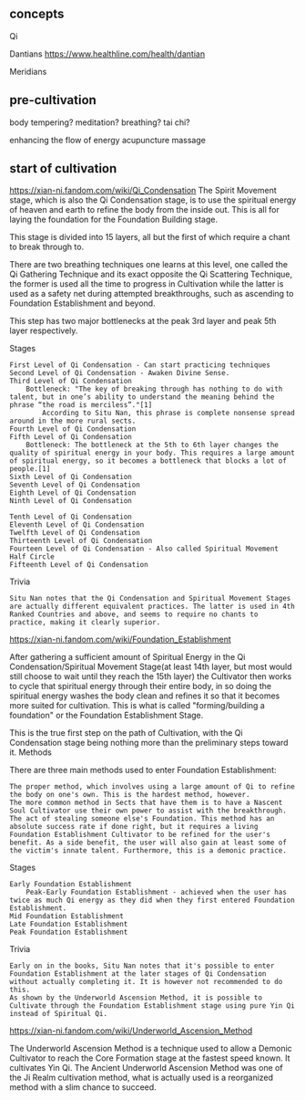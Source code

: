 

## concepts

Qi

Dantians
https://www.healthline.com/health/dantian

Meridians



## pre-cultivation

body tempering?
meditation?
breathing?
tai chi?

enhancing the flow of energy
acupuncture
massage


## start of cultivation


https://xian-ni.fandom.com/wiki/Qi_Condensation
The Spirit Movement stage, which is also the Qi Condensation stage, is to use the spiritual energy of heaven and earth to refine the body from the inside out. This is all for laying the foundation for the Foundation Building stage.

This stage is divided into 15 layers, all but the first of which require a chant to break through to.

There are two breathing techniques one learns at this level, one called the Qi Gathering Technique and its exact opposite the Qi Scattering Technique, the former is used all the time to progress in Cultivation while the latter is used as a safety net during attempted breakthroughs, such as ascending to Foundation Establishment and beyond.

This step has two major bottlenecks at the peak 3rd layer and peak 5th layer respectively.

Stages

    First Level of Qi Condensation - Can start practicing techniques
    Second Level of Qi Condensation - Awaken Divine Sense.
    Third Level of Qi Condensation
        Bottleneck: "The key of breaking through has nothing to do with talent, but in one’s ability to understand the meaning behind the phrase “the road is merciless”."[1]
            According to Situ Nan, this phrase is complete nonsense spread around in the more rural sects.
    Fourth Level of Qi Condensation
    Fifth Level of Qi Condensation
        Bottleneck: The bottleneck at the 5th to 6th layer changes the quality of spiritual energy in your body. This requires a large amount of spiritual energy, so it becomes a bottleneck that blocks a lot of people.[1]
    Sixth Level of Qi Condensation
    Seventh Level of Qi Condensation
    Eighth Level of Qi Condensation
    Ninth Level of Qi Condensation

    Tenth Level of Qi Condensation
    Eleventh Level of Qi Condensation
    Twelfth Level of Qi Condensation
    Thirteenth Level of Qi Condensation
    Fourteen Level of Qi Condensation - Also called Spiritual Movement Half Circle
    Fifteenth Level of Qi Condensation

Trivia

    Situ Nan notes that the Qi Condensation and Spiritual Movement Stages are actually different equivalent practices. The latter is used in 4th Ranked Countries and above, and seems to require no chants to practice, making it clearly superior.



https://xian-ni.fandom.com/wiki/Foundation_Establishment

After gathering a sufficient amount of Spiritual Energy in the Qi Condensation/Spiritual Movement Stage(at least 14th layer, but most would still choose to wait until they reach the 15th layer) the Cultivator then works to cycle that spiritual energy through their entire body, in so doing the spiritual energy washes the body clean and refines it so that it becomes more suited for cultivation. This is what is called "forming/building a foundation" or the Foundation Establishment Stage.

This is the true first step on the path of Cultivation, with the Qi Condensation stage being nothing more than the preliminary steps toward it.
Methods

There are three main methods used to enter Foundation Establishment:

    The proper method, which involves using a large amount of Qi to refine the body on one's own. This is the hardest method, however.
    The more common method in Sects that have them is to have a Nascent Soul Cultivator use their own power to assist with the breakthrough.
    The act of stealing someone else's Foundation. This method has an absolute success rate if done right, but it requires a living Foundation Establishment Cultivator to be refined for the user's benefit. As a side benefit, the user will also gain at least some of the victim's innate talent. Furthermore, this is a demonic practice.

Stages

    Early Foundation Establishment
        Peak-Early Foundation Establishment - achieved when the user has twice as much Qi energy as they did when they first entered Foundation Establishment.
    Mid Foundation Establishment
    Late Foundation Establishment
    Peak Foundation Establishment

Trivia

    Early on in the books, Situ Nan notes that it's possible to enter Foundation Establishment at the later stages of Qi Condensation without actually completing it. It is however not recommended to do this.
    As shown by the Underworld Ascension Method, it is possible to Cultivate through the Foundation Establishment stage using pure Yin Qi instead of Spiritual Qi.

https://xian-ni.fandom.com/wiki/Underworld_Ascension_Method

The Underworld Ascension Method is a technique used to allow a Demonic Cultivator to reach the Core Formation stage at the fastest speed known. It cultivates Yin Qi. The Ancient Underworld Ascension Method was one of the Ji Realm cultivation method, what is actually used is a reorganized method with a slim chance to succeed.
